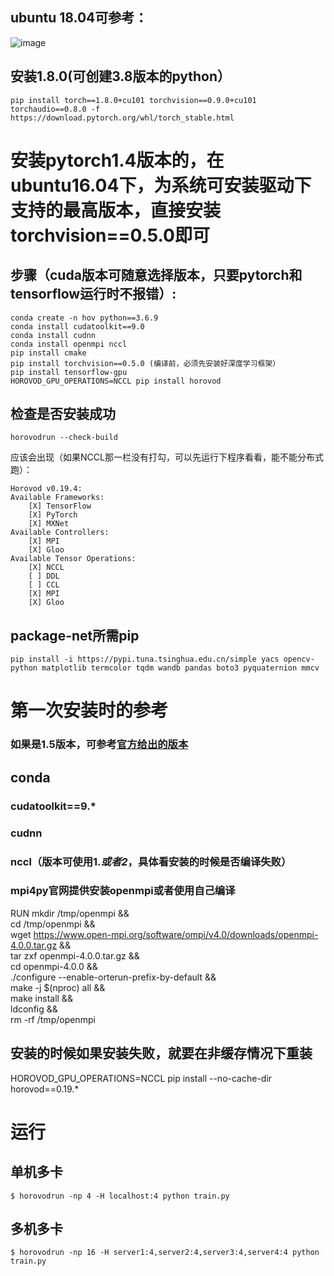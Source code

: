 ## ubuntu 18.04可参考：
![image](https://user-images.githubusercontent.com/27199157/124752232-2d993c80-df5a-11eb-8c63-ec80630566f1.png)

## 安装1.8.0(可创建3.8版本的python）
```
pip install torch==1.8.0+cu101 torchvision==0.9.0+cu101 torchaudio==0.8.0 -f https://download.pytorch.org/whl/torch_stable.html
```

# 安装pytorch1.4版本的，在ubuntu16.04下，为系统可安装驱动下支持的最高版本，直接安装torchvision==0.5.0即可
## 步骤（cuda版本可随意选择版本，只要pytorch和tensorflow运行时不报错）: 

    conda create -n hov python==3.6.9
    conda install cudatoolkit==9.0
    conda install cudnn
    conda install openmpi nccl
    pip install cmake
    pip install torchvision==0.5.0 (编译前，必须先安装好深度学习框架）
    pip install tensorflow-gpu
    HOROVOD_GPU_OPERATIONS=NCCL pip install horovod

## 检查是否安装成功
```horovodrun --check-build```

应该会出现（如果NCCL那一栏没有打勾，可以先运行下程序看看，能不能分布式跑）： 

    Horovod v0.19.4:
    Available Frameworks:
        [X] TensorFlow
        [X] PyTorch
        [X] MXNet
    Available Controllers:
        [X] MPI
        [X] Gloo
    Available Tensor Operations:
        [X] NCCL
        [ ] DDL
        [ ] CCL
        [X] MPI
        [X] Gloo

## package-net所需pip
    pip install -i https://pypi.tuna.tsinghua.edu.cn/simple yacs opencv-python matplotlib termcolor tqdm wandb pandas boto3 pyquaternion mmcv

# 第一次安装时的参考
### 如果是1.5版本，可参考[官方给出的版本](https://github.com/horovod/horovod/blob/master/docs/conda.rst)
## conda
### cudatoolkit==9.*
### cudnn
### nccl（版本可使用1.*或者2*，具体看安装的时候是否编译失败）
### mpi4py官网提供安装openmpi或者使用自己编译
RUN mkdir /tmp/openmpi && \
    cd /tmp/openmpi && \
    wget https://www.open-mpi.org/software/ompi/v4.0/downloads/openmpi-4.0.0.tar.gz && \
    tar zxf openmpi-4.0.0.tar.gz && \
    cd openmpi-4.0.0 && \
    ./configure --enable-orterun-prefix-by-default && \
    make -j $(nproc) all && \
    make install && \
    ldconfig && \
    rm -rf /tmp/openmpi

## 安装的时候如果安装失败，就要在非缓存情况下重装
HOROVOD_GPU_OPERATIONS=NCCL pip install --no-cache-dir horovod==0.19.*

# 运行
## 单机多卡
```$ horovodrun -np 4 -H localhost:4 python train.py ```
## 多机多卡
```$ horovodrun -np 16 -H server1:4,server2:4,server3:4,server4:4 python train.py ``` 
